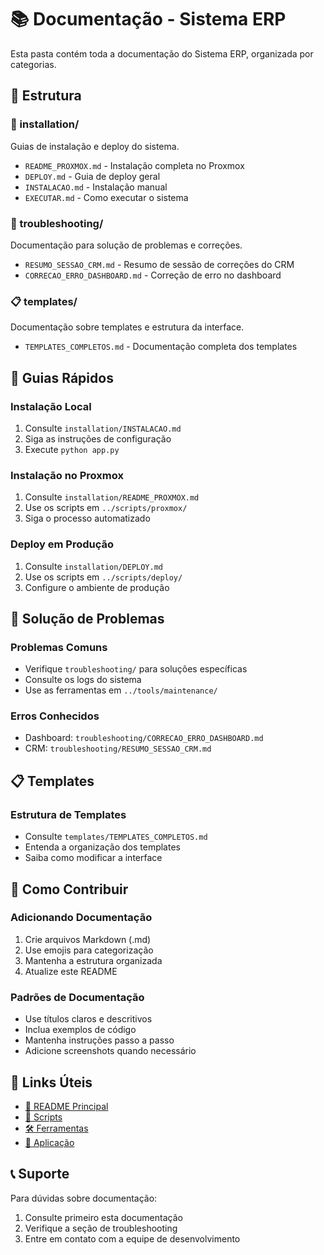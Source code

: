 # 📚 Documentação - Sistema ERP

Esta pasta contém toda a documentação do Sistema ERP, organizada por categorias.

## 📂 Estrutura

### **📖 installation/**
Guias de instalação e deploy do sistema.

- `README_PROXMOX.md` - Instalação completa no Proxmox
- `DEPLOY.md` - Guia de deploy geral
- `INSTALACAO.md` - Instalação manual
- `EXECUTAR.md` - Como executar o sistema

### **🔧 troubleshooting/**
Documentação para solução de problemas e correções.

- `RESUMO_SESSAO_CRM.md` - Resumo de sessão de correções do CRM
- `CORRECAO_ERRO_DASHBOARD.md` - Correção de erro no dashboard

### **📋 templates/**
Documentação sobre templates e estrutura da interface.

- `TEMPLATES_COMPLETOS.md` - Documentação completa dos templates

## 🚀 Guias Rápidos

### **Instalação Local**
1. Consulte `installation/INSTALACAO.md`
2. Siga as instruções de configuração
3. Execute `python app.py`

### **Instalação no Proxmox**
1. Consulte `installation/README_PROXMOX.md`
2. Use os scripts em `../scripts/proxmox/`
3. Siga o processo automatizado

### **Deploy em Produção**
1. Consulte `installation/DEPLOY.md`
2. Use os scripts em `../scripts/deploy/`
3. Configure o ambiente de produção

## 🔧 Solução de Problemas

### **Problemas Comuns**
- Verifique `troubleshooting/` para soluções específicas
- Consulte os logs do sistema
- Use as ferramentas em `../tools/maintenance/`

### **Erros Conhecidos**
- Dashboard: `troubleshooting/CORRECAO_ERRO_DASHBOARD.md`
- CRM: `troubleshooting/RESUMO_SESSAO_CRM.md`

## 📋 Templates

### **Estrutura de Templates**
- Consulte `templates/TEMPLATES_COMPLETOS.md`
- Entenda a organização dos templates
- Saiba como modificar a interface

## 📝 Como Contribuir

### **Adicionando Documentação**
1. Crie arquivos Markdown (.md)
2. Use emojis para categorização
3. Mantenha a estrutura organizada
4. Atualize este README

### **Padrões de Documentação**
- Use títulos claros e descritivos
- Inclua exemplos de código
- Mantenha instruções passo a passo
- Adicione screenshots quando necessário

## 🔗 Links Úteis

- [📖 README Principal](../README.md)
- [🔧 Scripts](../scripts/README.md)
- [🛠️ Ferramentas](../tools/README.md)
- [📁 Aplicação](../app/)

## 📞 Suporte

Para dúvidas sobre documentação:
1. Consulte primeiro esta documentação
2. Verifique a seção de troubleshooting
3. Entre em contato com a equipe de desenvolvimento
